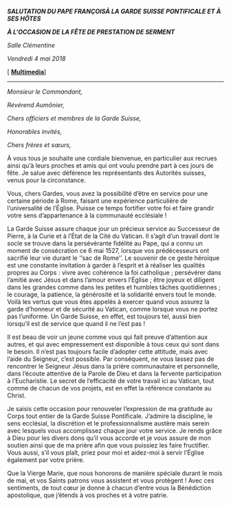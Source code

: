 ***SALUTATION DU PAPE FRANÇOIS******À LA GARDE SUISSE PONTIFICALE ET À SES HÔTES***

***À L'OCCASION DE LA FÊTE DE PRESTATION DE SERMENT***

*Salle Clémentine*

*Vendredi 4 mai 2018*

[ **[Multimedia](http://w2.vatican.va/content/francesco/fr/events/event.dir.html/content/vaticanevents/fr/2018/5/4/guardie-svizzere.html)**]

* * *

*Monsieur le Commandant,*

*Révérend Aumônier,*

*Chers officiers et membres de la Garde Suisse,*

*Honorables invités,*

*Chers frères et sœurs,*

À vous tous je souhaite une cordiale bienvenue, en particulier aux recrues ainsi qu’à leurs proches et amis qui ont voulu prendre part à ces jours de fête. Je salue avec déférence les représentants des Autorités suisses, venus pour la circonstance.

Vous, chers Gardes, vous avez la possibilité d’être en service pour une certaine période à Rome, faisant une expérience particulière de l’universalité de l’Église. Puisse ce temps fortifier votre foi et faire grandir votre sens d’appartenance à la communauté ecclésiale !

La Garde Suisse assure chaque jour un précieux service au Successeur de Pierre, à la Curie et à l’État de la Cité du Vatican. Il s’agit d’un travail dont le socle se trouve dans la persévérante fidélité au Pape, qui a connu un moment de consécration ce 6 mai 1527, lorsque vos prédécesseurs ont sacrifié leur vie durant le ‘‘sac de Rome’’. Le souvenir de ce geste héroïque est une constante invitation à garder à l’esprit et à réaliser les qualités propres au Corps : vivre avec cohérence la foi catholique ; persévérer dans l’amitié avec Jésus et dans l’amour envers l’Église ; être joyeux et diligent dans les grandes comme dans les petites et humbles tâches quotidiennes ; le courage, la patience, la générosité et la solidarité envers tout le monde. Voilà les vertus que vous êtes appelés à exercer quand vous assurez la garde d’honneur et de sécurité au Vatican, comme lorsque vous ne portez pas l’uniforme. Un Garde Suisse, en effet, est toujours tel, aussi bien lorsqu’il est de service que quand il ne l’est pas !

Il est beau de voir un jeune comme vous qui fait preuve d’attention aux autres, et qui avec empressement est disponible à tous ceux qui sont dans le besoin. Il n’est pas toujours facile d’adopter cette attitude, mais avec l’aide du Seigneur, c’est possible. Par conséquent, ne vous lassez pas de rencontrer le Seigneur Jésus dans la prière communautaire et personnelle, dans l’écoute attentive de la Parole de Dieu et dans la fervente participation à l’Eucharistie. Le secret de l’efficacité de votre travail ici au Vatican, tout comme de chacun de vos projets, est en effet la référence constante au Christ.

Je saisis cette occasion pour renouveler l’expression de ma gratitude au Corps tout entier de la Garde Suisse Pontificale. J’admire la discipline, le sens ecclésial, la discrétion et le professionnalisme austère mais serein avec lesquels vous accomplissez chaque jour votre service. Je rends grâce à Dieu pour les divers dons qu’il vous accorde et je vous assure de mon soutien ainsi que de ma prière afin que vous puissiez les faire fructifier. Vous aussi, s’il vous plaît, priez pour moi et aidez-moi à servir l’Église également par votre prière.

Que la Vierge Marie, que nous honorons de manière spéciale durant le mois de mai, et vos Saints patrons vous assistent et vous protègent ! Avec ces sentiments, de tout cœur je donne à chacun d’entre vous la Bénédiction apostolique, que j’étends à vos proches et à votre patrie.